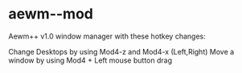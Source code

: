# aewm--mod
Aewm++ v1.0 window manager with these hotkey changes:

Change Desktops by using Mod4-z and Mod4-x (Left,Right)
Move a window by using Mod4 + Left mouse button drag
